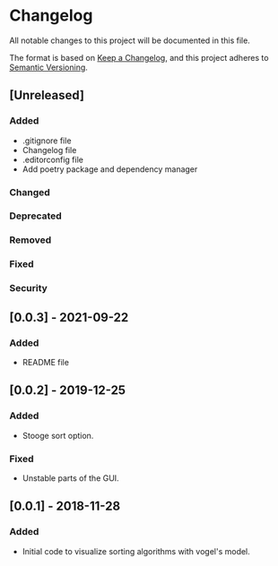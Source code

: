 # Changelog
All notable changes to this project will be documented in this file.

The format is based on [Keep a Changelog](https://keepachangelog.com/en/1.0.0/),
and this project adheres to [Semantic Versioning](https://semver.org/spec/v2.0.0.html).

## [Unreleased]
### Added
- .gitignore file
- Changelog file
- .editorconfig file
- Add poetry package and dependency manager
### Changed
### Deprecated
### Removed
### Fixed
### Security

## [0.0.3] - 2021-09-22
### Added
- README file

## [0.0.2] - 2019-12-25
### Added
- Stooge sort option.
### Fixed
- Unstable parts of the GUI.

## [0.0.1] - 2018-11-28
### Added
- Initial code to visualize sorting algorithms with vogel's model.
